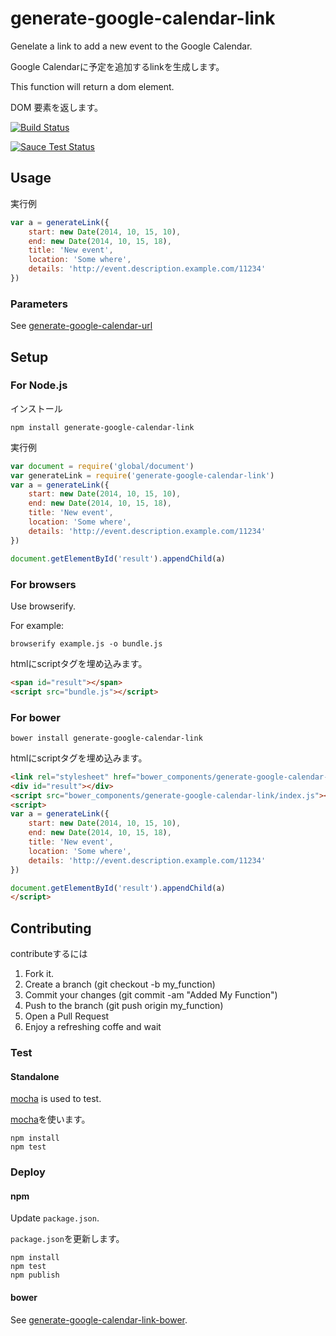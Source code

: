 # generate-google-calendar-link

Genelate a link to add a new event to the Google Calendar.

Google Calendarに予定を追加するlinkを生成します。

This function will return a dom element.

DOM 要素を返します。

[![Build Status](https://travis-ci.org/ledsun/generate-google-calendar-link.svg)](https://travis-ci.org/ledsun/generate-google-calendar-link)

[![Sauce Test Status](https://saucelabs.com/browser-matrix/google-calendar-link.svg)](https://saucelabs.com/u/google-calendar-link)

## Usage

実行例
```js
var a = generateLink({
    start: new Date(2014, 10, 15, 10),
    end: new Date(2014, 10, 15, 18),
    title: 'New event',
    location: 'Some where',
    details: 'http://event.description.example.com/11234'
})
```

### Parameters
See [generate-google-calendar-url](https://github.com/ledsun/generate-google-calendar-url)

## Setup

### For Node.js
インストール
```
npm install generate-google-calendar-link
```

実行例
```js
var document = require('global/document')
var generateLink = require('generate-google-calendar-link')
var a = generateLink({
    start: new Date(2014, 10, 15, 10),
    end: new Date(2014, 10, 15, 18),
    title: 'New event',
    location: 'Some where',
    details: 'http://event.description.example.com/11234'
})

document.getElementById('result').appendChild(a)
```

### For browsers

Use browserify.

For example:
```
browserify example.js -o bundle.js
```

htmlにscriptタグを埋め込みます。
```html
<span id="result"></span>
<script src="bundle.js"></script>
```

### For bower
```
bower install generate-google-calendar-link
```

htmlにscriptタグを埋め込みます。
```html
<link rel="stylesheet" href="bower_components/generate-google-calendar-link/index.css">
<div id="result"></div>
<script src="bower_components/generate-google-calendar-link/index.js"></script>
<script>
var a = generateLink({
    start: new Date(2014, 10, 15, 10),
    end: new Date(2014, 10, 15, 18),
    title: 'New event',
    location: 'Some where',
    details: 'http://event.description.example.com/11234'
})

document.getElementById('result').appendChild(a)
</script>
```

## Contributing

contributeするには

1. Fork it.
1. Create a branch (git checkout -b my_function)
1. Commit your changes (git commit -am "Added My Function")
1. Push to the branch (git push origin my_function)
1. Open a Pull Request
1. Enjoy a refreshing coffe and wait

### Test
#### Standalone

[mocha](https://github.com/mochajs/mocha) is used to test.

[mocha](https://github.com/mochajs/mocha)を使います。

```
npm install
npm test
```

### Deploy
#### npm
Update `package.json`.

`package.json`を更新します。

```
npm install
npm test
npm publish
```

#### bower
See [generate-google-calendar-link-bower](https://github.com/ledsun/generate-google-calendar-link-bower).
